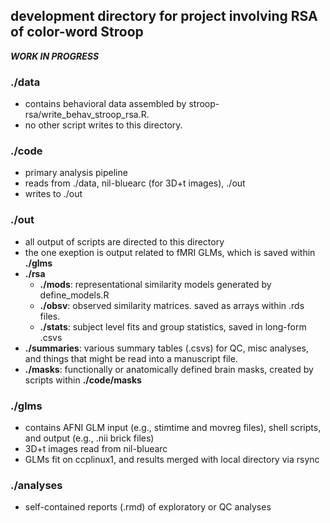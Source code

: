 ## development directory for project involving RSA of color-word Stroop

___WORK IN PROGRESS___

### ./data
* contains behavioral data assembled by stroop-rsa/write_behav_stroop_rsa.R.
* no other script writes to this directory.

### ./code
* primary analysis pipeline
* reads from ./data, nil-bluearc (for 3D+t images), ./out
* writes to ./out

### ./out
* all output of scripts are directed to this directory
* the one exeption is output related to fMRI GLMs, which is saved within __./glms__
* __./rsa__
  * __./mods__: representational similarity models generated by define_models.R
  * __./obsv__: observed similarity matrices. saved as arrays within .rds files.
  * __./stats__: subject level fits and group statistics, saved in long-form .csvs
* __./summaries__: various summary tables (.csvs) for QC, misc analyses, and things that might be read into a manuscript file.
* __./masks__: functionally or anatomically defined brain masks, created by scripts within __./code/masks__

### ./glms
* contains AFNI GLM input (e.g., stimtime and movreg files), shell scripts, and output (e.g., .nii brick files)
* 3D+t images read from nil-bluearc
* GLMs fit on ccplinux1, and results merged with local directory via rsync

### ./analyses
* self-contained reports (.rmd) of exploratory or QC analyses
